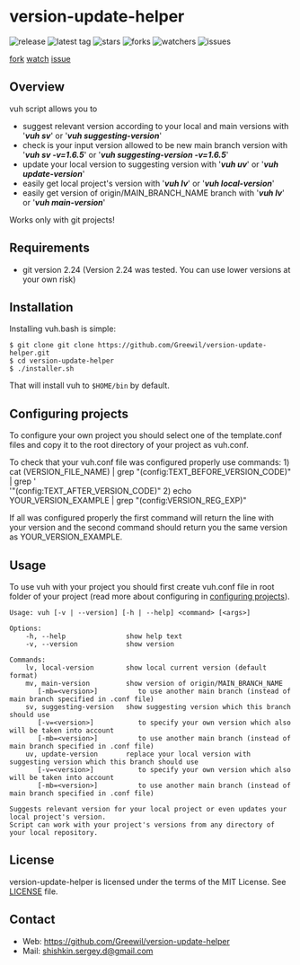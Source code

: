 # version-update-helper
![release](https://badgen.net/github/release/Greewil/version-update-helper)
![latest tag](https://badgen.net/github/tag/Greewil/version-update-helper)
![stars](https://badgen.net/github/stars/Greewil/version-update-helper)
![forks](https://badgen.net/github/forks/Greewil/version-update-helper)
![watchers](https://badgen.net/github/watchers/Greewil/version-update-helper)
![issues](https://badgen.net/github/issues/Greewil/version-update-helper)

[fork](https://github.com/Greewil/version-update-helper/fork)
[watch](https://github.com/Greewil/version-update-helper/subscription)
[issue](https://github.com/Greewil/version-update-helper/issues/new)

## Overview

vuh script allows you to

- suggest relevant version according to your local and main versions with '***vuh sv***' or '***vuh
  suggesting-version***'
- check is your input version allowed to be new main branch version with '***vuh sv -v=1.6.5***' or '***vuh
  suggesting-version -v=1.6.5***'
- update your local version to suggesting version with '***vuh uv***' or '***vuh update-version***'
- easily get local project's version with '***vuh lv***' or '***vuh local-version***'
- easily get version of origin/MAIN_BRANCH_NAME branch with '***vuh lv***' or '***vuh main-version***'

Works only with git projects!

## Requirements

- git version 2.24 (Version 2.24 was tested. You can use lower versions at your own risk)

## Installation

Installing vuh.bash is simple:

    $ git clone git clone https://github.com/Greewil/version-update-helper.git
    $ cd version-update-helper
    $ ./installer.sh

That will install vuh to `$HOME/bin` by default.

## Configuring projects

To configure your own project you should select one of the template.conf files and copy it to the root directory of your 
project as vuh.conf. 

To check that your vuh.conf file was configured properly use commands:
1)
    cat (VERSION_FILE_NAME) | grep "(config:TEXT_BEFORE_VERSION_CODE)" | grep '\
    '"(config:TEXT_AFTER_VERSION_CODE)"
2)
    echo YOUR_VERSION_EXAMPLE | grep "(config:VERSION_REG_EXP)"

If all was configured properly the first command will return the line with your version and
the second command should return you the same version as YOUR_VERSION_EXAMPLE.

## Usage

To use vuh with your project you should first create vuh.conf file in root folder of your project 
(read more about configuring in [configuring projects](#Configuring-projects)).

    Usage: vuh [-v | --version] [-h | --help] <command> [<args>]

    Options:
        -h, --help               show help text
        -v, --version            show version
    
    Commands:
        lv, local-version        show local current version (default format)
        mv, main-version         show version of origin/MAIN_BRANCH_NAME
           [-mb=<version>]          to use another main branch (instead of main branch specified in .conf file)
        sv, suggesting-version   show suggesting version which this branch should use
           [-v=<version>]           to specify your own version which also will be taken into account
           [-mb=<version>]          to use another main branch (instead of main branch specified in .conf file)
        uv, update-version       replace your local version with suggesting version which this branch should use
           [-v=<version>]           to specify your own version which also will be taken into account
           [-mb=<version>]          to use another main branch (instead of main branch specified in .conf file)
    
    Suggests relevant version for your local project or even updates your local project's version.
    Script can work with your project's versions from any directory of your local repository.

## License

version-update-helper is licensed under the terms of the MIT License. See [LICENSE] file.

## Contact

* Web: <https://github.com/Greewil/version-update-helper>
* Mail: <shishkin.sergey.d@gmail.com>

[LICENSE]: https://github.com/Greewil/version-update-helper/blob/master/LICENSE